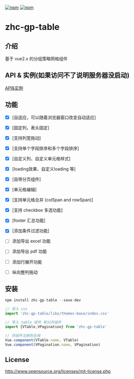 [![npm](https://img.shields.io/npm/v/zhc-gp-table.svg)](https://www.npmjs.com/package/zhc-gp-table)
[![npm](https://img.shields.io/npm/l/zhc-gp-table.svg?maxAge=2592000)](http://www.opensource.org/licenses/mit-license.php)

# zhc-gp-table


## 介绍
基于 vue2.x 的分组策略网格组件

## API & 实例(如果访问不了说明服务器没启动)
[API&实例](http://192.168.7.22:8098/examples/app.html#/intro)

## 功能
- [x] [自适应，可以随着浏览器窗口改变自动适应]
- [x] [固定列，表头固定]
- [x] [支持列宽拖动]
- [x] [支持单个字段排序和多个字段排序]
- [x] [自定义列、自定义单元格样式]
- [x] [loading效果、自定义loading 等]
- [x] [自带分页组件]
- [x] [单元格编辑]
- [x] [支持单元格合并 (colSpan and rowSpan)]
- [x] [支持 checkbox 多选功能]
- [x] [footer 汇总功能]
- [x] [添加条件过滤功能]
- [ ] 添加导出 excel 功能  
- [ ] 添加导出 pdf 功能  
- [ ] 添加行展开功能  
- [ ] 纵向整列拖动
   

## 安装

```javascript
npm install zhc-gp-table --save-dev
```

```javascript
// 导入 css
import 'zhc-gp-table/libs/themes-base/index.css'

// 导入 table 组件 和分页组件
import {VTable,VPagination} from 'zhc-gp-table'

// 将组件注册到全局
Vue.component(VTable.name, VTable)
Vue.component(VPagination.name, VPagination)
```


## License
http://www.opensource.org/licenses/mit-license.php





